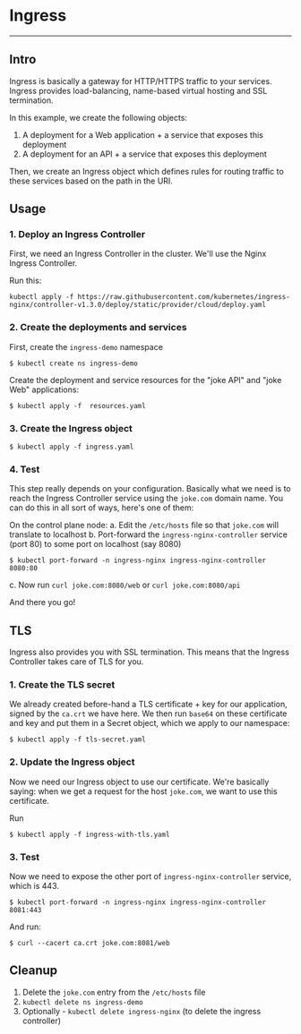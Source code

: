 # Ingress
---

## Intro

Ingress is basically a gateway for HTTP/HTTPS traffic to your services. Ingress
provides load-balancing, name-based virtual hosting and SSL termination.

In this example, we create the following objects:
1. A deployment for a Web application + a service that exposes this deployment
2. A deployment for an API +  a service that exposes this deployment

Then, we create an Ingress object which defines rules for routing traffic
to these services based on the path in the URI.

## Usage

### 1. Deploy an Ingress Controller
First, we need an Ingress Controller in the cluster. 
We'll use the Nginx Ingress Controller.

Run this:
```
kubectl apply -f https://raw.githubusercontent.com/kubernetes/ingress-nginx/controller-v1.3.0/deploy/static/provider/cloud/deploy.yaml
```


### 2. Create the deployments and services
First, create the `ingress-demo` namespace
```
$ kubectl create ns ingress-demo
```

Create the deployment and service resources for the "joke API" and "joke Web" applications:
```
$ kubectl apply -f  resources.yaml
```

### 3. Create the Ingress object
```
$ kubectl apply -f ingress.yaml
```

### 4. Test
This step really depends on your configuration.
Basically what we need is to reach the Ingress Controller service using the `joke.com` domain name.
You can do this in all sort of ways, here's one of them:

On the control plane node:
a. Edit the `/etc/hosts` file so that `joke.com` will translate to localhost
b. Port-forward the `ingress-nginx-controller` service (port 80) to some port on localhost (say 8080)
```
$ kubectl port-forward -n ingress-nginx ingress-nginx-controller 8080:80
```
c. Now run `curl joke.com:8080/web` or `curl joke.com:8080/api`

And there you go!

## TLS
Ingress also provides you with SSL termination. This means that the Ingress Controller takes care of TLS for you.

### 1. Create the TLS secret
We already created before-hand a TLS certificate + key for our application, signed by the `ca.crt` we have here.
We then run `base64` on these certificate and key and put them in a Secret object, which we apply to our namespace:

```
$ kubectl apply -f tls-secret.yaml
```

### 2. Update the Ingress object
Now we need our Ingress object to use our certificate. We're basically saying: when we get a request
for the host `joke.com`, we want to use this certificate.

Run
```
$ kubectl apply -f ingress-with-tls.yaml
```

### 3. Test
Now we need to expose the other port of `ingress-nginx-controller` service, which is 443.
```
$ kubectl port-forward -n ingress-nginx ingress-nginx-controller 8081:443
```

And run:
```
$ curl --cacert ca.crt joke.com:8081/web
```

## Cleanup
1. Delete the `joke.com` entry from the `/etc/hosts` file
2. `kubectl delete ns ingress-demo`
3. Optionally - `kubectl delete ingress-nginx` (to delete the ingress controller)
